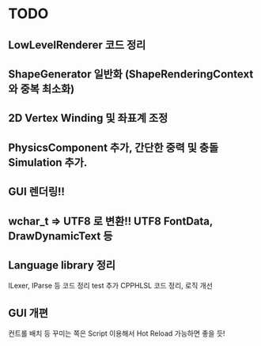﻿# TODO
## LowLevelRenderer 코드 정리
## ShapeGenerator 일반화 (ShapeRenderingContext 와 중복 최소화)
## 2D Vertex Winding 및 좌표계 조정
## PhysicsComponent 추가, 간단한 중력 및 충돌 Simulation 추가.

## GUI 렌더링!!

## wchar_t => UTF8 로 변환!! UTF8 FontData, DrawDynamicText 등

## Language library 정리
ILexer, IParse 등 코드 정리
test 추가
CPPHLSL 코드 정리, 로직 개선

## GUI 개편
컨트롤 배치 등 꾸미는 쪽은 Script 이용해서 Hot Reload 가능하면 좋을 듯!

